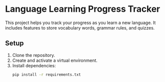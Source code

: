 # Language Learning Progress Tracker

This project helps you track your progress as you learn a new language. It includes features to store vocabulary words, grammar rules, and quizzes.

## Setup

1. Clone the repository.
2. Create and activate a virtual environment.
3. Install dependencies:
   ```bash
   pip install -r requirements.txt
